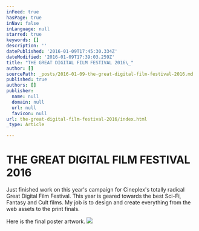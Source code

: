 ```yaml
---
inFeed: true
hasPage: true
inNav: false
inLanguage: null
starred: true
keywords: []
description: ''
datePublished: '2016-01-09T17:45:30.334Z'
dateModified: '2016-01-09T17:39:03.259Z'
title: "THE GREAT DIGITAL FILM FESTIVAL 2016\_"
author: []
sourcePath: _posts/2016-01-09-the-great-digital-film-festival-2016.md
published: true
authors: []
publisher:
  name: null
  domain: null
  url: null
  favicon: null
url: the-great-digital-film-festival-2016/index.html
_type: Article

---
```

# THE GREAT DIGITAL FILM FESTIVAL 2016 

Just finished work on this year's campaign for Cineplex's totally radical Great Digital Film Festival. This year is geared towards the best Sci-Fi, Fantasy and Cult films. My job is to design and create everything from the web assets to the print finals. 

Here is the final poster artwork.  ![](https://s3-us-west-2.amazonaws.com/the-grid-img/p/081f71e3a77171308f0201db5ff8b238132cc5f2.jpg)